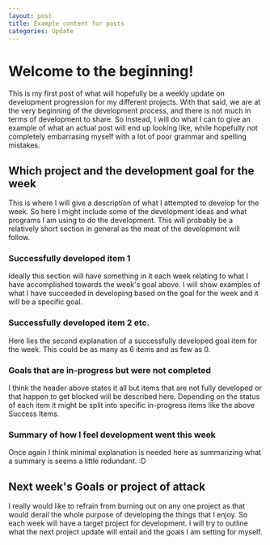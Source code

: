 ```yaml
---
layout: post
title: Example content for posts  
categories: Update
---
```


# Welcome to the beginning!

This is my first post of what will hopefully be a weekly update on development progression for my different projects. With that said, we are at the very beginning of the development process, and there is not much in terms of development to share. So instead, I will do what I can to give an example of what an actual post will end up looking like, while hopefully not completely embarrasing myself with a lot of poor grammar and spelling mistakes.

## Which project and the development goal for the week

This is where I will give a description of what I attempted to develop for the week. So here I might include some of the development ideas and what programs I am using to do the development. This will probably be a relatively short section in general as the meat of the development will follow.

### Successfully developed item 1

Ideally this section will have something in it each week relating to what I have accomplished towards the week's goal above. I will show examples of what I have succeeded in developing based on the goal for the week and it will be a specific goal.

### Successfully developed item 2 etc.

Here lies the second explanation of a successfully developed goal item for the week. This could be as many as 6 items and as few as 0.

### Goals that are in-progress but were not completed

I think the header above states it all but items that are not fully developed or that happen to get blocked will be described here. Depending on the status of each item it might be split into specific in-progress items like the above Success Items.

### Summary of how I feel development went this week

Once again I think minimal explanation is needed here as summarizing what a summary is seems a little redundant. :D

## Next week's Goals or project of attack

I really would like to refrain from burning out on any one project as that would derail the whole purpose of developing the things that I enjoy. So each week will have a target project for development. I will try to outline what the next project update will entail and the goals I am setting for myself.
